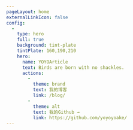 ```yaml
---
pageLayout: home
externalLinkIcon: false
config:
  -
    type: hero
    full: true
    background: tint-plate
    tintPlate: 160,190,210
    hero:
      name: YOYOArticle
      text: Birds are born with no shackles.
      actions:
        -
          theme: brand
          text: 我的博客
          link: /blog/
        -
          theme: alt
          text: 我的Github →
          link: https://github.com/yoyoyoake/
---
```

